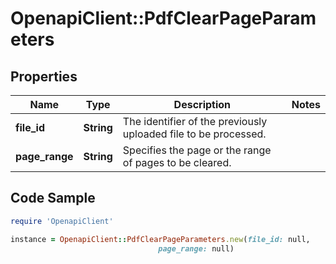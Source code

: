 # OpenapiClient::PdfClearPageParameters

## Properties

Name | Type | Description | Notes
------------ | ------------- | ------------- | -------------
**file_id** | **String** | The identifier of the previously uploaded file to be processed. | 
**page_range** | **String** | Specifies the page or the range of pages to be cleared. | 

## Code Sample

```ruby
require 'OpenapiClient'

instance = OpenapiClient::PdfClearPageParameters.new(file_id: null,
                                 page_range: null)
```


